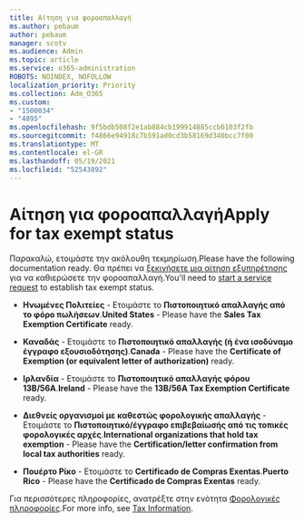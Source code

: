 ```yaml
---
title: Αίτηση για φοροαπαλλαγή
ms.author: pebaum
author: pebaum
manager: scotv
ms.audience: Admin
ms.topic: article
ms.service: o365-administration
ROBOTS: NOINDEX, NOFOLLOW
localization_priority: Priority
ms.collection: Adm_O365
ms.custom:
- "1500034"
- "4895"
ms.openlocfilehash: 9f5bdb508f2e1ab884cb199914885ccb6103f2fb
ms.sourcegitcommit: f4866e94918c7b591ad0cd3b58169d340bcc7f00
ms.translationtype: MT
ms.contentlocale: el-GR
ms.lasthandoff: 05/19/2021
ms.locfileid: "52543892"
---
```

# <a name="apply-for-tax-exempt-status"></a><span data-ttu-id="0f9ce-102">Αίτηση για φοροαπαλλαγή</span><span class="sxs-lookup"><span data-stu-id="0f9ce-102">Apply for tax exempt status</span></span>

<span data-ttu-id="0f9ce-103">Παρακαλώ, ετοιμάστε την ακόλουθη τεκμηρίωση.</span><span class="sxs-lookup"><span data-stu-id="0f9ce-103">Please have the following documentation ready.</span></span> <span data-ttu-id="0f9ce-104">Θα πρέπει να [ξεκινήσετε μια αίτηση εξυπηρέτησης](https://go.microsoft.com/fwlink/p/?linkid=518322) για να καθιερώσετε την φοροαπαλλαγή.</span><span class="sxs-lookup"><span data-stu-id="0f9ce-104">You'll need to [start a service request](https://go.microsoft.com/fwlink/p/?linkid=518322) to establish tax exempt status.</span></span>

- <span data-ttu-id="0f9ce-105">**Ηνωμένες Πολιτείες** - Ετοιμάστε το **Πιστοποιητικό απαλλαγής από το φόρο πωλήσεων**.</span><span class="sxs-lookup"><span data-stu-id="0f9ce-105">**United States** - Please have the **Sales Tax Exemption Certificate** ready.</span></span>

- <span data-ttu-id="0f9ce-106">**Καναδάς** - Ετοιμάστε το **Πιστοποιητικό απαλλαγής (ή ένα ισοδύναμο έγγραφο εξουσιοδότησης)**.</span><span class="sxs-lookup"><span data-stu-id="0f9ce-106">**Canada** - Please have the **Certificate of Exemption (or equivalent letter of authorization)** ready.</span></span>

- <span data-ttu-id="0f9ce-107">**Ιρλανδία** - Ετοιμάστε το **Πιστοποιητικό απαλλαγής φόρου 13B/56A**.</span><span class="sxs-lookup"><span data-stu-id="0f9ce-107">**Ireland** - Please have the **13B/56A Tax Exemption Certificate** ready.</span></span>

- <span data-ttu-id="0f9ce-108">**Διεθνείς οργανισμοί με καθεστώς φορολογικής απαλλαγής** - Ετοιμάστε το **Πιστοποιητικό/έγγραφο επιβεβαίωσής από τις τοπικές φορολογικές αρχές**.</span><span class="sxs-lookup"><span data-stu-id="0f9ce-108">**International organizations that hold tax exemption** - Please have the **Certification/letter confirmation from local tax authorities** ready.</span></span>

- <span data-ttu-id="0f9ce-109">**Πουέρτο Ρίκο** - Ετοιμάστε το **Certificado de Compras Exentas**.</span><span class="sxs-lookup"><span data-stu-id="0f9ce-109">**Puerto Rico** - Please have the **Certificado de Compras Exentas** ready.</span></span>

<span data-ttu-id="0f9ce-110">Για περισσότερες πληροφορίες, ανατρέξτε στην ενότητα [Φορολογικές πληροφορίες](/microsoft-365/commerce/billing-and-payments/tax-information).</span><span class="sxs-lookup"><span data-stu-id="0f9ce-110">For more info, see [Tax Information](/microsoft-365/commerce/billing-and-payments/tax-information).</span></span>

